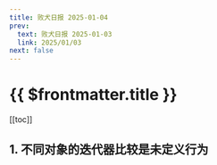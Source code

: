 ```yaml
---
title: 败犬日报 2025-01-04
prev:
  text: 败犬日报 2025-01-03
  link: 2025/01/03
next: false
---
```


# {{ $frontmatter.title }}

[[toc]]

## 1. 不同对象的迭代器比较是未定义行为
